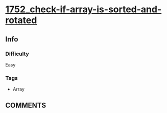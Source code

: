 # [1752_check-if-array-is-sorted-and-rotated](https://leetcode.com/problems/check-if-array-is-sorted-and-rotated)

## Info

### Difficulty

Easy

### Tags

- Array

## __COMMENTS__

> 
